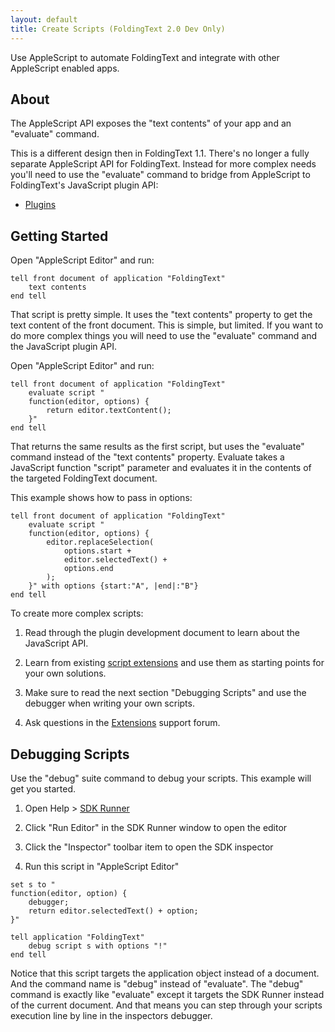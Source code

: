 ```yaml
---
layout: default
title: Create Scripts (FoldingText 2.0 Dev Only)
---
```

Use AppleScript to automate FoldingText and integrate with other AppleScript enabled apps.

## About

The AppleScript API exposes the "text contents" of your app and an "evaluate" command.

This is a different design then in FoldingText 1.1. There's no longer a fully separate AppleScript API for FoldingText. Instead for more complex needs you'll need to use the "evaluate" command to bridge from AppleScript to FoldingText's JavaScript plugin API:

- [Plugins](../plugins)

## Getting Started

Open "AppleScript Editor" and run:

```applescript
tell front document of application "FoldingText"
	text contents
end tell
```

That script is pretty simple. It uses the "text contents" property to get the text content of the front document. This is simple, but limited. If you want to do more complex things you will need to use the "evaluate" command and the JavaScript plugin API.

Open "AppleScript Editor" and run:

```applescript
tell front document of application "FoldingText"
	evaluate script "
	function(editor, options) {
		return editor.textContent();
	}"
end tell
```

That returns the same results as the first script, but uses the "evaluate" command instead of the "text contents" property. Evaluate takes a JavaScript function "script" parameter and evaluates it in the contents of the targeted FoldingText document.

This example shows how to pass in options:

```applescript
tell front document of application "FoldingText"
	evaluate script "
	function(editor, options) {
		editor.replaceSelection(
			options.start +
			editor.selectedText() +
			options.end
		);
	}" with options {start:"A", |end|:"B"}
end tell
```

To create more complex scripts:

1. Read through the plugin development document to learn about the JavaScript API.

2. Learn from existing [script extensions](/posts/extensions/scripts/) and use them as starting points for your own solutions.

3. Make sure to read the next section "Debugging Scripts" and use the debugger when writing your own scripts.

4. Ask questions in the [Extensions](http://support.foldingtext.com/discussions/extensions) support forum.

## Debugging Scripts

Use the "debug" suite command to debug your scripts. This example will get you started.

1. Open Help > [SDK Runner](../runner)

2. Click "Run Editor" in the SDK Runner window to open the editor

3. Click the "Inspector" toolbar item to open the SDK inspector

4. Run this script in "AppleScript Editor"

```applescript
set s to "
function(editor, option) {
	debugger;
	return editor.selectedText() + option;
}"

tell application "FoldingText"
	debug script s with options "!"
end tell
```

Notice that this script targets the application object instead of a document. And the command name is "debug" instead of "evaluate". The "debug" command is exactly like "evaluate" except it targets the SDK Runner instead of the current document. And that means you can step through your scripts execution line by line in the inspectors debugger.
